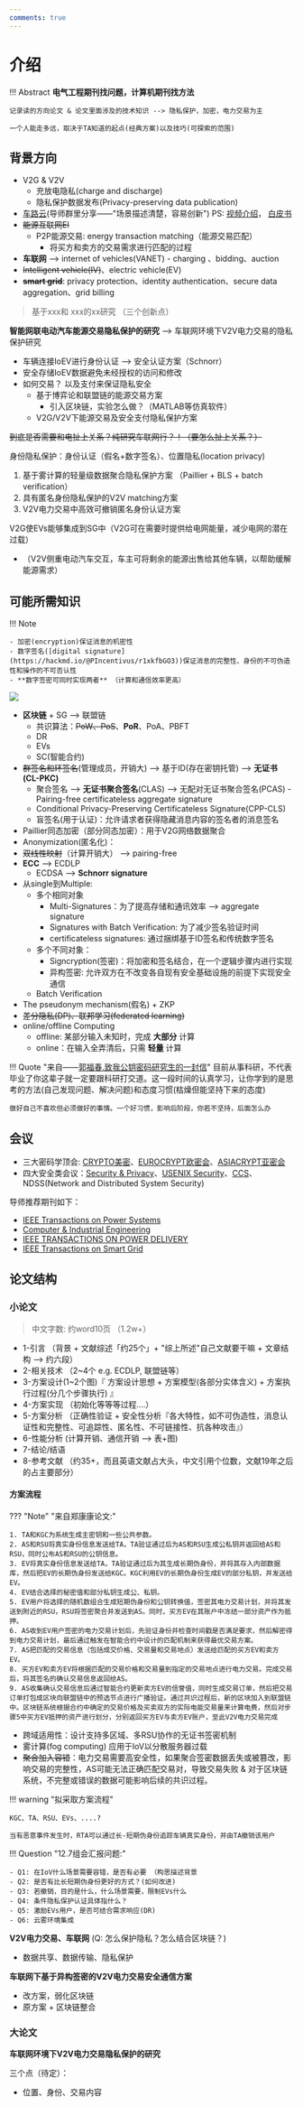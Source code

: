 ```yaml
---
comments: true
---
```


# 介绍

!!! Abstract
    **电气工程期刊找问题，计算机期刊找方法**

    记录读的方向论文 & 论文里面涉及的技术知识 --> 隐私保护，加密，电力交易为主
    
    一个人能走多远，取决于TA知道的起点(经典方案)以及技巧(可探索的范围)


## 背景方向
- V2G & V2V
    - 充放电隐私(charge and discharge)
    - 隐私保护数据发布(Privacy-preserving data publication)
- [车路云](https://www.tsinghua.edu.cn/info/1182/109825.htm)(导师群里分享——"场景描述清楚，容易创新") PS: [视频介绍](https://www.bilibili.com/video/BV1V1421y7n3/?spm_id_from=333.337.search-card.all.click&vd_source=41a19477b1cd284eb33c00c0aae3f725)， [白皮书](https://13115299.s21i.faiusr.com/61/1/ABUIABA9GAAgzKiYngYo_oOy7AY.pdf)
- ~~能源互联网EI~~
    - P2P能源交易: energy transaction matching（能源交易匹配）
        - 将买方和卖方的交易需求进行匹配的过程
- **车联网** --> internet of vehicles(VANET)
      -  charging 、bidding、auction
- ~~Intelligent vehicle(IV)~~、electric vehicle(EV)
- ~~**smart grid**~~: privacy protection、identity authentication、secure data aggregation、grid billing 

> 基于xxx和 xxx的xx研究 （三个创新点）

**智能网联电动汽车能源交易隐私保护的研究**  -->  车联网环境下V2V电力交易的隐私保护研究

- 车辆连接IoEV进行身份认证 --> 安全认证方案（Schnorr）
- 安全存储IoEV数据避免未经授权的访问和修改
- 如何交易？ 以及支付来保证隐私安全
    * 基于博弈论和联盟链的能源交易方案
        + 引入区块链，实验怎么做？（MATLAB等仿真软件）
    * V2G/V2V下能源交易及安全支付隐私保护方案


~~到底是否需要和电扯上关系？纯研究车联网行？！（要怎么扯上关系？）~~

身份隐私保护：身份认证（假名+数字签名）、位置隐私(location privacy)

1.	基于雾计算的轻量级数据聚合隐私保护方案 （Paillier + BLS + batch verification）
2.	具有匿名身份隐私保护的V2V matching方案 
3.	V2V电力交易中高效可撤销匿名身份认证方案


V2G使EVs能够集成到SG中（V2G可在需要时提供给电网能量，减少电网的潜在过载）

- （V2V侧重电动汽车交互，车主可将剩余的能源出售给其他车辆，以帮助缓解能源需求）

## 可能所需知识

!!! Note

    - 加密(encryption)保证消息的机密性
    - 数字签名([digital signature](https://hackmd.io/@PIncentivus/r1xkfbGO3))保证消息的完整性、身份的不可伪造性和操作的不可否认性
    - **数字签密可同时实现两者** （计算和通信效率更高）

![](./knowledge/assets/隐私保护方案.jpg)

- **区块链** + SG --> 联盟链
    - 共识算法：~~PoW、PoS~~、**PoR**、PoA、PBFT
    - DR
    - EVs
    - SC(智能合约)
- ~~群签名和环签名~~(管理成员，开销大) --> 基于ID(存在密钥托管) --> **无证书(CL-PKC)**
    - 聚合签名 --> **无证书聚合签名**(CLAS) --> 无配对无证书聚合签名(PCAS)
          - Pairing-free certificateless aggregate signature 
    - Conditional Privacy-Preserving Certificateless Signature(CPP-CLS)
    - 盲签名(用于认证)：允许请求者获得隐藏消息内容的签名者的消息签名
- Paillier同态加密（部分同态加密）：用于V2G网络数据聚合
- Anonymization(匿名化)： 
- ~~双线性映射~~（计算开销大） --> pairing-free
- **ECC** --> ECDLP
    - ECDSA --> **Schnorr signature**
- 从single到Multiple: 
    - 多个相同对象
        * Multi-Signatures：为了提高存储和通讯效率 --> aggregate signature
        * Signatures with Batch Verification: 为了减少签名验证时间
        * certificateless signatures: 通过捆绑基于ID签名和传统数字签名
    - 多个不同对象：
        * Signcryption(签密)：将加密和签名结合，在一个逻辑步骤内进行实现
        * 异构签密:  允许双方在不改变各自现有安全基础设施的前提下实现安全通信
    - Batch Verification  
- The pseudonym mechanism(假名) + ZKP
- ~~差分隐私(DP)、联邦学习(federated learning)~~
- online/offline Computing
    * offline: 某部分输入未知时，完成 **大部分** 计算
    * online：在输入全弄清后，只需 **轻量** 计算

!!! Quote "来自——[郭福春.致我公钥密码研究生的一封信](https://documents.uow.edu.au/~fuchun/jow/001-revisited.pdf)"
    目前从事科研，不代表毕业了你这辈子就一定要跟科研打交道。这一段时间的认真学习，让你学到的是思考的方法(自己发现问题、解决问题)和态度习惯(枯燥但能坚持下来的态度)

    做好自己不喜欢但必须做好的事情。一个好习惯，影响后阶段，你若不坚持，后面怎么办


## 会议

- 三大密码学顶会: [CRYPTO美密](https://www.iacr.org/meetings/crypto/)、[EUROCRYPT欧密会](https://www.iacr.org/meetings/eurocrypt/)、[ASIACRYPT亚密会](https://asiacrypt.iacr.org/)
- 四大安全类会议：[Security & Privacy](https://onlinelibrary.wiley.com/journal/24756725)、[USENIX Security](https://www.usenix.org/conferences)、[CCS](https://dl.acm.org/conference/ccs)、NDSS(Network and Distributed System Security)

导师推荐期刊如下：
    
- [IEEE Transactions on Power Systems](https://ieeexplore.ieee.org/xpl/RecentIssue.jsp?punumber=59)
- [Computer & Industrial Engineering](https://www.sciencedirect.com/journal/computers-and-industrial-engineering)
- [IEEE TRANSACTIONS ON POWER DELIVERY](https://ieeexplore.ieee.org/xpl/RecentIssue.jsp?punumber=61)
- [IEEE Transactions on Smart Grid](https://ieeexplore.ieee.org/xpl/RecentIssue.jsp?punumber=5165411)

## 论文结构 

### 小论文

> 中文字数: 约word10页 （1.2w+）

- 1-引言 （背景 + 文献综述「约25个」+ "综上所述"自己文献要干嘛 +  文章结构  --> 约六段）
- 2-相关技术 （2~4个 e.g. ECDLP, 联盟链等） 
- 3-方案设计(1~2个图)『 方案设计思想 + 方案模型(各部分实体含义) + 方案执行过程(分几个步骤执行) 』
- 4-方案实现 （初始化等等等过程....）
- 5-方案分析 （正确性验证 + 安全性分析『各大特性，如不可伪造性，消息认证性和完整性、可追踪性、匿名性、不可链接性、抗各种攻击』）
- 6-性能分析 (计算开销、通信开销  -->  表+图)
- 7-结论/结语
- 8-参考文献 （约35+，而且英语文献占大头，中文引用个位数，文献19年之后的占主要部分）


#### 方案流程

??? "Note" "来自郑康康论文:"

    1. TA和KGC为系统生成主密钥和一些公共参数。
    2. AS和RSU将真实身份信息发送给TA，TA验证通过后为AS和RSU生成公私钥并返回给AS和RSU，同时公布AS和RSU的公钥信息。
    3. EV将真实身份信息发送给TA，TA验证通过后为其生成长期伪身份，并将其存入内部数据库，然后把EV的长期伪身份发送给KGC。KGC利用EV的长期伪身份生成EV的部分私钥，并发送给EV。
    4. EV结合选择的秘密值和部分私钥生成公、私钥。
    5. EV用户将选择的随机数组合生成短期伪身份和公钥转换值，签密其电力交易计划，并将其发送到附近的RSU，RSU将签密聚合并发送到AS。同时，买方EV在其账户中冻结一部分资产作为抵押。
    6. AS收到EV用户签密的电力交易计划后，先验证身份并检查时间戳是否满足要求，然后解密得到电力交易计划，最后通过触发在智能合约中设计的匹配机制来获得最优交易方案。
    7. AS把匹配的交易信息（包括成交价格、交易量和交易地点）发送给匹配的买方EV和卖方EV。
    8. 买方EV和卖方EV将根据匹配的交易价格和交易量到指定的交易地点进行电力交易。完成交易后，将其签名的确认交易信息返回给AS。
    9. AS收集确认交易信息后通过智能合约更新卖方EV的信誉值，同时生成交易订单，然后把交易订单打包成区块向联盟链中的预选节点进行广播验证。通过共识过程后，新的区块加入到联盟链中。区块链系统根据合约中确定的交易价格及买卖双方的实际电能交易量来计算电费，然后对步骤5中买方EV抵押的资产进行划分，分别返回买方EV与卖方EV账户，至此V2V电力交易完成


- 跨域适用性：设计支持多区域、多RSU协作的无证书签密机制
- 雾计算(fog computing) 应用于IoV以分散服务器过载
- ~~聚合加入容错~~：电力交易需要高安全性，如果聚合签密数据丢失或被篡改，影响交易的完整性，AS可能无法正确匹配交易对，导致交易失败 & 对于区块链系统，不完整或错误的数据可能影响后续的共识过程。

!!! warning "拟采取方案流程"

    KGC、TA、RSU、EVs、....?

    当有恶意事件发生时，RTA可以通过长-短期伪身份追踪车辆真实身份，并由TA撤销该用户

!!! Question "12.7组会汇报问题:"
   
    - Q1: 在IoV什么场景需要容错，是否有必要 （构思描述背景
    - Q2: 是否有比长短期伪身份更好的方式？(如何改进)
    - Q3: 若撤销，目的是什么，什么场景需要，限制EVs什么
    - Q4: 条件隐私保护认证具体指什么？
    - Q5: 激励EVs用户，是否可结合需求响应(DR)
    - Q6: 云雾环境集成


**V2V电力交易、车联网**  (Q: 怎么保护隐私？怎么结合区块链？)

- 数据共享、数据传输、隐私保护

**车联网下基于异构签密的V2V电力交易安全通信方案**

- 改方案，弱化区块链
- 原方案 + 区块链整合


### 大论文

**车联网环境下V2V电力交易隐私保护的研究**

三个点（待定）：

- 位置、身份、交易内容